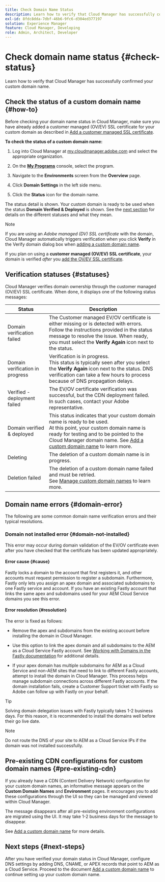 ```yaml
---
title: Check Domain Name Status
description: Learn how to verify that Cloud Manager has successfully confirmed your custom domain name.
exl-id: 8fdc8dda-7dbf-46b6-9fc6-d304ed377197
solution: Experience Manager
feature: Cloud Manager, Developing
role: Admin, Architect, Developer
---
```


# Check domain name status {#check-status}

Learn how to verify that Cloud Manager has successfully confirmed your custom domain name.

## Check the status of a custom domain name {#how-to}

Before checking your domain name status in Cloud Manager, make sure you have already added a customer managed (OV/EV) SSL certificate for your custom domain as described in [Add a customer managed SSL certificate](/help/implementing/cloud-manager/managing-ssl-certifications/add-ssl-certificate.md##add-customer-managed-ssl-cert).

**To check the status of a custom domain name:**

1. Log into Cloud Manager at [my.cloudmanager.adobe.com](https://my.cloudmanager.adobe.com/) and select the appropriate organization.

1. On the **[My Programs](/help/implementing/cloud-manager/navigation.md#my-programs)** console, select the program.

1. Navigate to the **Environments** screen from the **Overview** page.

1. Click **Domain Settings** in the left side menu.

1. Click the **Status** icon for the domain name.

The status detail is shown. Your custom domain is ready to be used when the status **Domain Verified & Deployed** is shown. See the [next section](#statuses) for details on the different statuses and what they mean.

>[!NOTE]
>
>If you are using an *Adobe managed (DV) SSL certificate* with the domain, Cloud Manager automatically triggers verification when you click **Verify** in the Verify domain dialog box when [adding a custom domain name](/help/implementing/cloud-manager/custom-domain-names/add-custom-domain-name.md).
>
>If you plan on using a **customer managed (OV/EV) SSL certificate**, your domain is verified *after* you [add the OV/EV SSL certificate](/help/implementing/cloud-manager/managing-ssl-certifications/add-ssl-certificate.md). 


## Verification statuses {#statuses}

Cloud Manager verifies domain ownership through the customer managed (OV/EV) SSL certificate. When done, it displays one of the following status messages:

| Status | Description |
| --- | --- |
| Domain verification failed | The Customer managed EV/OV certificate is either missing or is detected with errors.<br> Follow the instructions provided in the status message to resolve the issue. When ready, you must select the **Verify Again** icon next to the status. |
| Domain verification in progress | Verification is in progress.<br>This status is typically seen after you select the **Verify Again** icon next to the status. DNS verification can take a few hours to process because of DNS propagation delays.  |
| Verified - deployment failed| The EV/OV certificate verification was successful, but the CDN deployment failed.<br>In such cases, contact your Adobe representative. |
| Domain verified & deployed | This status indicates that your custom domain name is ready to be used.<br>At this point, your custom domain name is ready for testing and to be pointed to the Cloud Manager domain name. See [Add a custom domain name](/help/implementing/cloud-manager/custom-domain-names/add-custom-domain-name.md) to learn more. |
| Deleting | The deletion of a custom domain name is in progress. |
| Deletion failed | The deletion of a custom domain name failed and must be retried.<br>See [Manage custom domain names](/help/implementing/cloud-manager/custom-domain-names/managing-custom-domain-names.md) to learn more. |


## Domain name errors {#domain-error}

The following are some common domain name verification errors and their typical resolutions.

### Domain not installed error {#domain-not-installed}

This error may occur during domain validation of the EV/OV certificate even after you have checked that the certificate has been updated appropriately.

#### Error cause {#cause}

Fastly locks a domain to the account that first registers it, and other accounts must request permission to register a subdomain. Furthermore, Fastly only lets you assign an apex domain and associated subdomains to one Fastly service and account. If you have an existing Fastly account that links the same apex and subdomains used for your AEM Cloud Service domains you see this error.

#### Error resolution {#resolution}

The error is fixed as follows:

* Remove the apex and subdomains from the existing account before installing the domain in Cloud Manager.

* Use this option to link the apex domain and all subdomains to the AEM as a Cloud Service Fastly account. See [Working with Domains in the Fastly documentation](https://docs.fastly.com/en/guides/working-with-domains) for additional details.

* If your apex domain has multiple subdomains for AEM as a Cloud Service and non-AEM sites that need to link to different Fastly accounts, attempt to install the domain in Cloud Manager. This process helps manage subdomain connections across different Fastly accounts. If the domain installation fails, create a Customer Support ticket with Fastly so Adobe can follow up with Fastly on your behalf.

>[!TIP]
>
>Solving domain delegation issues with Fastly typically takes 1-2 business days. For this reason, it is recommended to install the domains well before their go live date.

>[!NOTE]
>
>Do not route the DNS of your site to AEM as a Cloud Service IPs if the domain was not installed successfully.

## Pre-existing CDN configurations for custom domain names {#pre-existing-cdn}

If you already have a CDN (Content Delivery Network) configuration for your custom domain names, an informative message appears on the **Custom Domain Names** and **Environment** pages. It encourages you to add these configurations through the UI so they can be managed and viewed within Cloud Manager.

The message disappears after all pre-existing environment configurations are migrated using the UI. It may take 1-2 business days for the message to disappear.

See [Add a custom domain name](/help/implementing/cloud-manager/custom-domain-names/add-custom-domain-name.md) for more details.

## Next steps {#next-steps}

After you have verified your domain status in Cloud Manager, configure DNS settings by adding DNS, CNAME, or APEX records that point to AEM as a Cloud Service. Proceed to the document [Add a custom domain name](/help/implementing/cloud-manager/custom-domain-names/add-custom-domain-name.md) to continue setting up your custom domain name.
